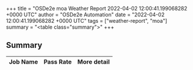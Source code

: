 +++
title = "OSDe2e moa Weather Report 2022-04-02 12:00:41.199068282 +0000 UTC"
author = "OSDe2e Automation"
date = "2022-04-02 12:00:41.199068282 +0000 UTC"
tags = ["weather-report", "moa"]
summary = "<table class=\"summary\"></table>"
+++
## Summary

| Job Name | Pass Rate | More detail |
|----------|-----------|-------------|




